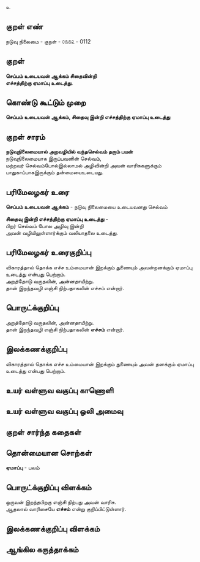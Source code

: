 உ

## குறள் எண் 

நடுவு நிலைமை - குறள் - ௦௧௧௨ - 0112  

## குறள் 

**செப்பம் உடையவன் ஆக்கம் சிதைவின்றி  
எச்சத்திற்கு ஏமாப்பு உடைத்து.** 

## கொண்டு கூட்டும் முறை

**செப்பம் உடையவன் ஆக்கம், சிதைவு இன்றி எச்சத்திற்கு ஏமாப்பு உடைத்து**  

## குறள் சாரம் 

**நடுவுநிலைமையால் அறவழியில் வந்தசெல்வம் தரும் பயன்**  
நடுவுநிலைமையாக இருப்பவனின் செல்வம்,  
மற்றவர் செல்வம்போல்இல்லாமல் அழிவின்றி அவன் வாரிசுகளுக்கும் பாதுகாப்பாகஇருக்கும் தன்மையைஉடையது.  

## பரிமேலழகர் உரை

**செப்பம் உடையவன் ஆக்கம்** - நடுவு நிலைமையை உடையவனது செல்வம்  

**சிதைவு இன்றி எச்சத்திற்கு ஏமாப்பு உடைத்து** -  
பிறர் செல்வம் போல அழிவு இன்றி  
அவன் வழியிலுள்ளார்க்கும் வலியாதலை உடைத்து.  

## பரிமேலழகர் உரைகுறிப்பு   

விகாரத்தால் தொக்க எச்ச உம்மையான் இறக்கும் துணையும் அவன்றனக்கும் ஏமாப்பு உடைத்து என்பது பெற்றாம்.  
அறத்தோடு வருதலின், அன்னதாயிற்று.  
தான் இறந்தவழி எஞ்சி நிற்பதாகலின் எச்சம் என்றார்.  

## பொருட்க்குறிப்பு 

அறத்தோடு வருதலின், அன்னதாயிற்று.  
தான் இறந்தவழி எஞ்சி நிற்பதாகலின் **எச்சம்** என்றார்.  

## இலக்கணக்குறிப்பு  

விகாரத்தால் தொக்க எச்ச உம்மையான் இறக்கும் துணையும் அவன் தனக்கும் ஏமாப்பு உடைத்து என்பது பெற்றாம்.    

## உயர் வள்ளுவ வகுப்பு காணொளி


## உயர் வள்ளுவ வகுப்பு ஒலி அமைவு 

 
## குறள் சார்ந்த கதைகள் 


## தொன்மையான சொற்கள்  

**ஏமாப்பு** - பலம்   

## பொருட்க்குறிப்பு விளக்கம்

ஒருவன் இறந்தபிறகு எஞ்சி நிற்பது அவன் வாரிசு.  
ஆதலால் வாரிசையே **எச்சம்** என்று குறிப்பிட்டுள்ளார்.  

## இலக்கணக்குறிப்பு விளக்கம்


## ஆங்கில கருத்தாக்கம் 


